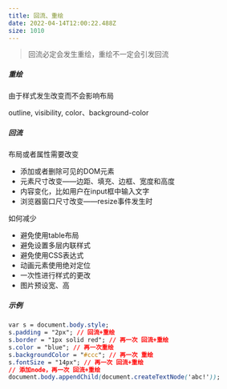 ```yaml
---
title: 回流、重绘
date: 2022-04-14T12:00:22.488Z
size: 1010
---
```

> 回流必定会发生重绘，重绘不一定会引发回流

##### 重绘

由于样式发生改变而不会影响布局

outline, visibility, color、background-color

##### 回流

布局或者属性需要改变

- 添加或者删除可见的DOM元素
- 元素尺寸改变——边距、填充、边框、宽度和高度
- 内容变化，比如用户在input框中输入文字
- 浏览器窗口尺寸改变——resize事件发生时

如何减少

- 避免使用table布局
- 避免设置多层内联样式
- 避免使用CSS表达式
- 动画元素使用绝对定位
- 一次性进行样式的更改
- 图片预设宽、高

##### 示例

```css
var s = document.body.style;
s.padding = "2px"; // 回流+重绘
s.border = "1px solid red"; // 再一次 回流+重绘
s.color = "blue"; // 再一次重绘
s.backgroundColor = "#ccc"; // 再一次 重绘
s.fontSize = "14px"; // 再一次 回流+重绘
// 添加node，再一次 回流+重绘
document.body.appendChild(document.createTextNode('abc!'));
```

